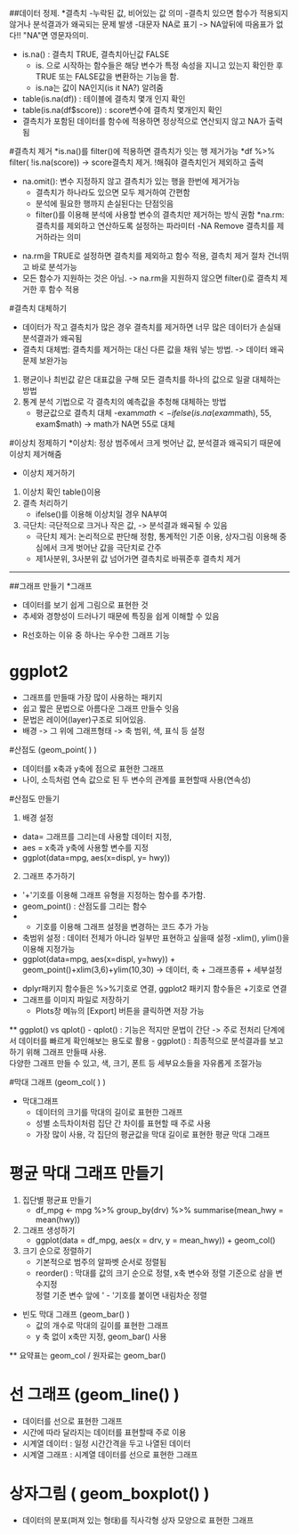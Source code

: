 ##데이터 정제.
*결측치
	-누락된 값, 비어있는 값 의미
	-결측치 있으면 함수가 적용되지 않거나 분석결과가 왜곡되는 문제 발생
	-대문자 NA로 표기 <NA> -> NA앞뒤에 따옴표가 없다!! "NA"면 영문자의미.

* is.na() : 결측치 TRUE, 결측치아닌값 FALSE
	- is. 으로 시작하는 함수들은 해당 변수가 특정 속성을 지니고 있는지 확인한 후 TRUE 또는 FALSE값을 변환하는 기능을 함. 
	- is.na는 값이 NA인지(is it NA?) 알려줌
* table(is.na(df)) : 테이블에 결측치 몇개 인지 확인
* table(is.na(df$score)) : score변수에 결측치 몇개인지 확인
* 결측치가 포함된 데이터를 함수에 적용하면 정상적으로 연산되지 않고 NA가 출력됨

#결측치 제거
*is.na()를 filter()에 적용하면 결측치가 잇는 행 제거가능
*df %>% filter( !is.na(score)) -> score결측치 제거. !해줘야 결측치인거 제외하고 출력
* na.omit(): 변수 지정하지 않고 결측치가 있는 행을 한번에 제거가능
	- 결측치가 하나라도 있으면 모두 제거하여 간편함
	- 분석에 필요한 행까지 손실된다는 단점잇음
	- filter()를 이용해 분석에 사용할 변수의 결측치만 제거하는 방식 권함
*na.rm: 결측치를 제외하고 연산하도록 설정하는 파라미터
-NA Remove 결측치를 제거하라는 의미
- na.rm을 TRUE로 설정하면 결측치를 제외하고 함수 적용, 결측치 제거 절차 건너뛰고 바로 분석가능
- 모든 함수가 지원하는 것은 아님. -> na.rm을 지원하지 않으면 filter()로 결측치 제거한 후 함수 적용

#결측치 대체하기
* 데이터가 작고 결측치가 많은 경우 결측치를 제거하면 너무 많은 데이터가 손실돼 분석결과가 왜곡됨
* 결측치 대체법: 결측치를 제거하는 대신 다른 값을 채워 넣는 방법. -> 데이터 왜곡문제 보완가능
1. 평균이나 최빈값 같은 대표값을 구해 모든 결측치를 하나의 값으로 일괄 대체하는 방법
2. 통계 분석 기법으로 각 결측치의 예측값을 추청해 대체하는 방법
	- 평균값으로 결측치 대체
	-exam$math <- ifelse(is.na(exam$math), 55, exam$math)  -> math가 NA면 55로 대체

#이상치 정제하기 
*이상치: 정상 범주에서 크게 벗어난 값, 분석결과 왜곡되기 때문에 이상치 제거해줌

* 이상치 제거하기
1. 이상치 확인 table()이용
2. 결측 처리하기
	- ifelse()를 이용해 이상치일 경우 NA부여
3. 극단치: 극단적으로 크거나 작은 값, -> 분석결과 왜곡될 수 있음
	- 극단치 제거: 논리적으로 판단해 정함, 통계적인 기준 이용, 상자그림 이용해 중심에서 크게 벗어난 값을 극단치로 간주
	- 제1사분위, 3사분위 값 넘어가면 결측치로 바꿔준후 결측치 제거

----------------------------------------------------------------------------------------------------
##그래프 만들기
*그래프
- 데이터를 보기 쉽게 그림으로 표현한 것
- 추세와 경향성이 드러나기 때문에 특징을 쉽게 이해할 수 있음

* R선호하는 이유 중 하나는 우수한 그래프 기능
# ggplot2
- 그래프를 만들때 가장 많이 사용하는 패키지
- 쉽고 짧은 문법으로 아름다운 그래프 만들수 잇음
- 문법은 레이어(layer)구조로 되어있음.
- 배경 -> 그 위에 그래프형태 -> 축 범위, 색, 표식 등 설정

#산점도 (geom_point( ) )
- 데이터를 x축과 y축에 점으로 표현한 그래프
- 나이, 소득처럼 연속 값으로 된 두 변수의 관계를 표현할때 사용(연속성)

#산점도 만들기
1. 배경 설정
- data= 그래프를 그리는데 사용할 데이터 지정,
- aes = x축과 y축에 사용할 변수를 지정
- ggplot(data=mpg, aes(x=displ, y= hwy))

2. 그래프 추가하기
- '+'기호를 이용해 그래프 유형을 지정하는 함수를 추가함.
- geom_point() : 산점도를 그리는 함수
- + 기호를 이용해 그래프 설정을 변경하는 코드 추가 가능
- 축범위 설정 : 데이터 전체가 아니라 일부만 표현하고 싶을때 설정
	-xlim(), ylim()을 이용해 지정가능
- ggplot(data=mpg, aes(x=displ, y=hwy)) + geom_point()+xlim(3,6)+ylim(10,30)
	-> 데이터, 축 + 그래프종류 + 세부설정
* dplyr패키지 함수들은 %>%기호로 연결, ggplot2 패키지 함수들은 +기호로 연결
* 그래프를 이미지 파일로 저장하기
	- Plots창 메뉴의 [Export] 버튼을 클릭하면 저장 가능

** ggplot() vs qplot()
	- qplot() : 기능은 적지만 문법이 간단 -> 주로 전처리 단계에서 데이터를 빠르게 확인해보는 용도로 활용
	- ggplot() : 최종적으로 분석결과를 보고하기 위해 그래프 만들때 사용. <br>
		다양한 그래프 만들 수 있고, 색, 크기, 폰트 등 세부요소들을 자유롭게 조절가능

#막대 그래프 (geom_col( ) )
* 막대그래프 
	- 데이터의 크기를 막대의 길이로 표현한 그래프
	- 성별 소득차이처럼 집단 간 차이를 표현할 때 주로 사용
	- 가장 많이 사용, 각 집단의 평균값을 막대 길이로 표현한 평균 막대 그래프
# 평균 막대 그래프 만들기
1. 집단별 평균표 만들기
	- df_mpg <- mpg %>%   group_by(drv) %>%  summarise(mean_hwy = mean(hwy))
 2. 그래프 생성하기
	- ggplot(data = df_mpg, aes(x = drv, y = mean_hwy)) + geom_col()
3. 크기 순으로 정렬하기
	- 기본적으로 범주의 알파벳 순서로 정렬됨
	- reorder() : 막대를 값의 크기 순으로 정렬, x축 변수와 정렬 기준으로 삼을 변수지정<br>
			정렬 기준 변수 앞에 ' - '기호를 붙이면 내림차순 정렬

* 빈도 막대 그래프 (geom_bar() )
	- 값의 개수로 막대의 길이를 표현한 그래프
	- y 축 없이 x축만 지정, geom_bar() 사용

** 요약표는 geom_col / 원자료는 geom_bar()

# 선 그래프 (geom_line() )
 - 데이터를 선으로 표현한 그래프
- 시간에 따라 달라지는 데이터를 표현할때 주로 이용
 - 시계열 데이터 : 일정 시간간격을 두고 나열된 데이터
- 시계열 그래프 : 시계열 데이터를 선으로 표현한 그래프

# 상자그림 ( geom_boxplot() )
- 데이터의 분포(퍼져 있는 형태)를 직사각형 상자 모양으로 표현한 그래프
